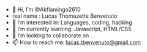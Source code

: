 - 👋 Hi, I’m @Akflamingo2610
- real name : Lucas Thomazette Benvenuto
- 👀 I’m interested in: Languages, coding, hacking 
- 🌱 I’m currently learning: Javascript, HTML/CSS
- 💞️ I’m looking to collaborate on ...
- 📫 How to reach me: lucas.tbenvenuto@gmail.com

<!---
Akflamingo2610/Akflamingo2610 is a ✨ special ✨ repository because its `README.md` (this file) appears on your GitHub profile.
You can click the Preview link to take a look at your changes.
--->
